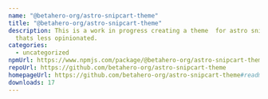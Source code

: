 ```yaml
---
name: "@betahero-org/astro-snipcart-theme"
title: "@betahero-org/astro-snipcart-theme"
description: This is a work in progress creating a theme  for astro snipcart
  thats less opinionated.
categories:
  - uncategorized
npmUrl: https://www.npmjs.com/package/@betahero-org/astro-snipcart-theme
repoUrl: https://github.com/betahero-org/astro-snipcart-theme
homepageUrl: https://github.com/betahero-org/astro-snipcart-theme#readme
downloads: 17
---
```

